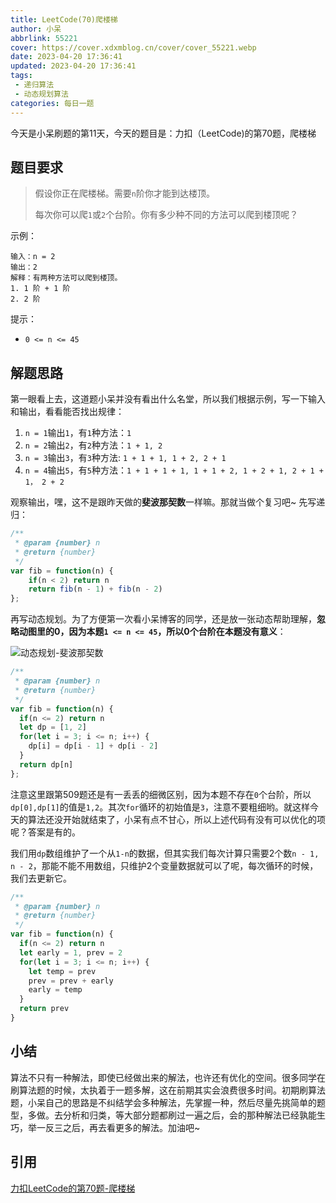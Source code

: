 ```yaml
---
title: LeetCode(70)爬楼梯
author: 小呆
abbrlink: 55221
cover: https://cover.xdxmblog.cn/cover/cover_55221.webp
date: 2023-04-20 17:36:41
updated: 2023-04-20 17:36:41
tags:
 - 递归算法
 - 动态规划算法
categories: 每日一题
---
```


今天是小呆刷题的第11天，今天的题目是：力扣（LeetCode)的第70题，爬楼梯

## 题目要求

> 假设你正在爬楼梯。需要`n`阶你才能到达楼顶。
>
> 每次你可以爬`1`或`2`个台阶。你有多少种不同的方法可以爬到楼顶呢？

<!--more-->

示例：

```
输入：n = 2
输出：2
解释：有两种方法可以爬到楼顶。
1. 1 阶 + 1 阶
2. 2 阶
```

提示：

- `0 <= n <= 45`

## 解题思路

第一眼看上去，这道题小呆并没有看出什么名堂，所以我们根据示例，写一下输入和输出，看看能否找出规律：

1. `n = 1`输出`1`，有`1`种方法：`1`
2. `n = 2`输出`2`，有`2`种方法：`1 + 1, 2`
3. `n = 3`输出`3`，有`3`种方法: `1 + 1 + 1, 1 + 2, 2 + 1`
4. `n = 4`输出`5`，有`5`种方法：`1 + 1 + 1 + 1, 1 + 1 + 2, 1 + 2 + 1, 2 + 1 + 1， 2 + 2`

观察输出，嘿，这不是跟昨天做的**斐波那契数**一样嘛。那就当做个复习吧~ 先写递归：

```javascript
/**
 * @param {number} n
 * @return {number}
 */
var fib = function(n) {
    if(n < 2) return n
    return fib(n - 1) + fib(n - 2)
};
```

再写动态规划。为了方便第一次看小呆博客的同学，还是放一张动态帮助理解，**忽略动图里的0，因为本题`1 <= n <= 45`，所以0个台阶在本题没有意义**：

![动态规划-斐波那契数](//img.xdxmblog.cn/images/image-202304190001.gif)

```javascript
/**
 * @param {number} n
 * @return {number}
 */
var fib = function(n) {
  if(n <= 2) return n
  let dp = [1, 2]
  for(let i = 3; i <= n; i++) {
    dp[i] = dp[i - 1] + dp[i - 2]
  }
  return dp[n]
};
```

注意这里跟第509题还是有一丢丢的细微区别，因为本题不存在`0`个台阶，所以`dp[0],dp[1]`的值是`1,2`。其次`for`循环的初始值是`3`，注意不要粗细哟。就这样今天的算法还没开始就结束了，小呆有点不甘心，所以上述代码有没有可以优化的项呢？答案是有的。

我们用`dp`数组维护了一个从`1-n`的数据，但其实我们每次计算只需要2个数`n - 1, n - 2`，那能不能不用数组，只维护2个变量数据就可以了呢，每次循环的时候，我们去更新它。

```javascript
/**
 * @param {number} n
 * @return {number}
 */
var fib = function(n) {
  if(n <= 2) return n
  let early = 1, prev = 2
  for(let i = 3; i <= n; i++) {
    let temp = prev
    prev = prev + early
    early = temp
  }
  return prev
}
```

## 小结

算法不只有一种解法，即使已经做出来的解法，也许还有优化的空间。很多同学在刷算法题的时候，太执着于一题多解，这在前期其实会浪费很多时间。初期刷算法题，小呆自己的思路是不纠结学会多种解法，先掌握一种，然后尽量先挑简单的题型，多做。去分析和归类，等大部分题都刷过一遍之后，会的那种解法已经孰能生巧，举一反三之后，再去看更多的解法。加油吧~

## 引用

[力扣LeetCode的第70题-爬楼梯](https://leetcode.cn/problems/climbing-stairs/)

